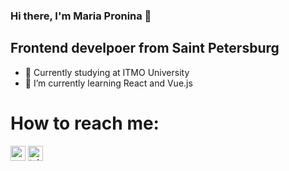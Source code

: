 ### Hi there, I'm Maria Pronina 👋
## Frontend develpoer from Saint Petersburg

* 🔭 Currently studying at ITMO University
* 🌱 I’m currently learning React and Vue.js

# How to reach me:
[<img width="24" height="24" src="https://img.icons8.com/color/48/gmail-new.png" alt="gmail-new"/>](mailto:mashapronina27@gmail.com)
[<img width="24" height="24" src="https://img.icons8.com/color/48/telegram-app--v1.png" alt="telegram-app--v1"/>](https://t.me/mmarypronina)


<!--
**marypronina/marypronina** is a ✨ _special_ ✨ repository because its `README.md` (this file) appears on your GitHub profile.

Here are some ideas to get you started:

- 🔭 I’m currently working on ...
- 🌱 I’m currently learning ...
- 👯 I’m looking to collaborate on ...
- 🤔 I’m looking for help with ...
- 💬 Ask me about ...
- 📫 How to reach me: ...
- 😄 Pronouns: ...
- ⚡ Fun fact: ...
-->
